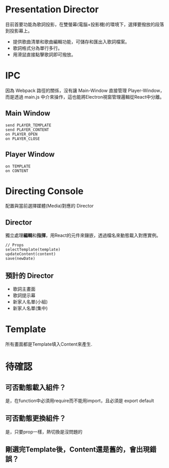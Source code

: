 
# Presentation Director

目前首要功能為歌詞投影，在雙螢幕(電腦+投影機)的環境下，選擇要撥放的段落到投影幕上。

- 提供歌曲清單和歌曲編輯功能，可儲存和匯出入歌詞檔案。
- 歌詞格式分為單行多行。
- 用滑鼠直接點擊歌詞即可撥放。

# IPC

因為 Webpack 路徑的關係，沒有讓 Main-Window 直接管理 Player-Window，而是透過 main.js 中介來操作，這也能將Electron視窗管理邏輯從React中分離。

## Main Window
    send PLAYER_TEMPLATE
    send PLAYER_CONTENT
    on PLAYER_OPEN
    on PLAYER_CLOSE

## Player Window
    on TEMPLATE
    on CONTENT

# Directing Console

配置與當前選擇媒體(Media)對應的 Director

## Director
獨立處理**編輯**和**指揮**，用React的元件來鑲嵌，透過檔名來動態載入對應實例。

    // Props
    selectTemplate(template)
    updateContent(content)
    save(newDate)

## 預計的 Director
- 歌詞主畫面
- 歌詞提示幕
- 新家人名單(小組)
- 新家人名單(集中)

# Template
所有畫面都是Template填入Content來產生.

# 待確認

## 可否動態載入組件？
是，在function中必須用require而不能用import，且必須是 export default

## 可否動態更換組件？ 
是，只要prop一樣，熱切換是沒問題的
## 剛選完Template後，Content還是舊的，會出現錯誤？